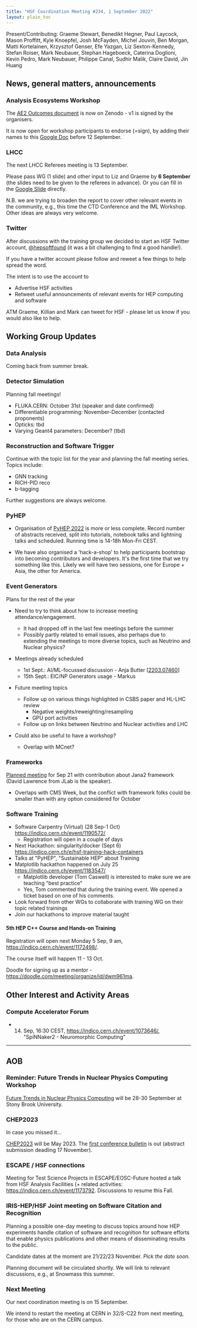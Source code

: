 ```yaml
---
title: "HSF Coordination Meeting #234, 1 September 2022"
layout: plain_toc
---
```


Present/Contributing: Graeme Stewart, Benedikt Hegner, Paul Laycock, Mason Proffitt, Kyle Knoepfel, Josh McFayden, Michel Jouvin, Ben Morgan, Matti Kortelainen, Krzysztof Genser, Efe Yazgan, Liz Sexton-Kennedy, Stefan Roiser, Mark Neubauer, Stephan Hageboeck, Caterina Doglioni, Kevin Pedro, Mark Neubauer, Philippe Canal, Sudhir Malik, Claire David, Jin Huang

## News, general matters, announcements

### Analysis Ecosystems Workshop

The [AE2 Outcomes document](https://zenodo.org/record/7003963) is now on Zenodo - v1 is signed by the organisers.

It is now open for workshop participants to endorse (=sign), by adding their names to this [Google Doc](https://docs.google.com/spreadsheets/d/1xBcEkPnRQ90u9HDEGRX_Xs1APRb8ZhchmgrmO-JsShw/edit?usp=sharing) before 12 September.

### LHCC

The next LHCC Referees meeting is 13 September.

Please pass WG (1 slide) and other input to Liz and Graeme by **6 September** (the slides need to be given to the referees in advance). Or you can fill in the [Google Slide](https://docs.google.com/presentation/d/1WtrwI4Ekgtv9RT-J85KbAa7dDb_bmF3mn6NpWVuIQbc/edit?usp=sharing) directly.

N.B. we are trying to broaden the report to cover other relevant events in the community, e.g., this time the CTD Conference and the IML Workshop. Other ideas are always very welcome.

### Twitter

After discussions with the training group we decided to start an HSF Twitter account, [@hepsoftfound](https://twitter.com/hepsoftfound) (it was a bit challenging to find a good handle!).

If you have a twitter account please follow and reweet a few things to help spread the word.

The intent is to use the account to

- Advertise HSF activities
- Retweet useful announcements of relevant events for HEP computing and software

ATM Graeme, Killian and Mark can tweet for HSF - please let us know if you would also like to help.

## Working Group Updates

### Data Analysis

Coming back from summer break.

### Detector Simulation

Planning fall meetings!

- FLUKA.CERN: October 31st (speaker and date confirmed)
- Differentiable programming: November-December (contacted proponents)
- Opticks: tbd
- Varying Geant4 parameters: December? (tbd)

### Reconstruction and Software Trigger

Continue with the topic list for the year and planning the fall meeting series. Topics include:

- GNN tracking
- RICH-PID reco
- b-tagging

Further suggestions are always welcome.

### PyHEP

- Organisation of [PyHEP 2022](https://indico.cern.ch/event/1150631/) is more or less complete. Record number of abstracts received, split into tutorials, notebook talks and lightning talks and scheduled. Running time is 14-18h Mon-Fri CEST.

- We have also organised a 'hack-a-shop' to help participants bootstrap into becoming contributors and developers. It's the first time that we try something like this. Likely we will have two sessions, one for Europe + Asia, the other for America.

### Event Generators

Plans for the rest of the year

- Need to try to think about how to increase meeting attendance/engagement.
  - It had dropped off in the last few meetings before the summer
  - Possibly partly related to email issues, also perhaps due to extending the meetings to more diverse topics, such as Neutrino and Nuclear physics?

- Meetings already scheduled
  - 1st Sept.: AI/ML-focussed discussion - Anja Butter [[2203.07460](https://arxiv.org/pdf/2203.07460.pdf)]
  - 15th Sept.: EIC/NP Generators usage - Markus

- Future meeting topics
  - Follow up on various things highlighted in CSBS paper and HL-LHC review
    - Negative weights/reweighting/resampling
    - GPU port activities
  - Follow up on links between Neutrino and Nuclear activities and LHC

- Could also be useful to have a workshop?
  - Overlap with MCnet?

### Frameworks

[Planned meeting](https://indico.cern.ch/event/1196608/) for Sep 21 with contribution about Jana2 framework (David Lawrence from JLab is the speaker).

- Overlaps with CMS Week, but the conflict with framework folks could be smaller than with any option considered for October

### Software Training

- Software Carpentry (Virtual) (28 Sep-1 Oct) <https://indico.cern.ch/event/1190572/>
  - Registration will open in a couple of days
- Next Hackathon: singularity/docker (Sept 6) <https://indico.cern.ch/e/hsf-training-hack-containers>
- Talks at "PyHEP", "Sustainable HEP" about Training
- Matplotlib hackathon happened on July 25 <https://indico.cern.ch/event/1183547/>
  - Matplotlib developer (Tom Caswell) is interested to make sure we are teaching "best practice"
  - Yes, Tom commented that during the training event. We opened a ticket based on one of his comments.
- Look forward from other WGs to collaborate with training WG on their topic related trainings
- Join our hackathons to improve material taught

#### 5th HEP C++ Course and Hands-on Training

Registration will open next Monday 5 Sep, 9 am, <https://indico.cern.ch/event/1172498/>.

The course itself will happen 11 - 13 Oct.

Doodle for signing up as a mentor - <https://doodle.com/meeting/organize/id/dwm961ma>.

## Other Interest and Activity Areas

### Compute Accelerator Forum

- 14. Sep, 16:30 CEST, <https://indico.cern.ch/event/1073646/>, "SpiNNaker2 - Neuromorphic Computing"

---

## AOB

### Reminder: Future Trends in Nuclear Physics Computing Workshop

[Future Trends in Nuclear Physics Computing](https://indico.bnl.gov/event/15089/) will be 28-30 September at Stony Brook University.

### CHEP2023

In case you missed it...

[CHEP2023](https://www.jlab.org/conference/CHEP2023) will be May 2023. The [first conference bulletin](https://indico.jlab.org/event/459/attachments/8232/11761/CHEP23_Bulletin_1-final1.pdf) is out (abstract submission deadling 17 November).

### ESCAPE / HSF connections

Meeting for Test Science Projects in ESCAPE/EOSC-Future hosted a talk from HSF Analysis Facilities (+ related activities: <https://indico.cern.ch/event/1173792>. Discussions to resume this Fall.

### IRIS-HEP/HSF Joint meeting on Software Citation and Recognition

Planning a possible one-day meeting to discuss topics around how HEP experiments handle citation of software and recognition for software efforts that enable physics publications and other means of disseminating results to the public.

Candidate dates at the moment are 21/22/23 November. *Pick the date soon.*

Planning document will be circulated shortly. We will link to relevant discussions, e.g., at Snowmass this summer.

### Next Meeting

Our next coordination meeting is on 15 September.

We intend to restart the meeting at CERN in 32/S-C22 from next meeting, for those who are on the CERN campus.
